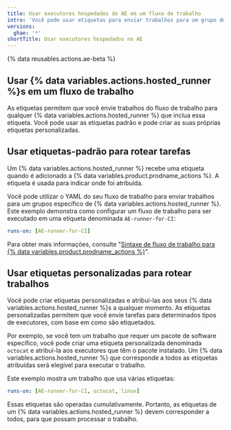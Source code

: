 ```yaml
---
title: Usar executores hospedados de AE em um fluxo de trabalho
intro: 'Você pode usar etiquetas para enviar trabalhos para um grupo de {% data variables.actions.hosted_runner %}s.'
versions:
  ghae: '*'
shortTitle: Usar executores hospedados no AE
---
```


{% data reusables.actions.ae-beta %}

## Usar {% data variables.actions.hosted_runner %}s em um fluxo de trabalho

As etiquetas permitem que você envie trabalhos do fluxo de trabalho para qualquer {% data variables.actions.hosted_runner %} que inclua essa etiqueta. Você pode usar as etiquetas padrão e pode criar as suas próprias etiquetas personalizadas.

## Usar etiquetas-padrão para rotear tarefas

Um {% data variables.actions.hosted_runner %} recebe uma etiqueta quando é adicionado a {% data variables.product.prodname_actions %}. A etiqueta é usada para indicar onde foi atribuída.

Você pode utilizar o YAML do seu fluxo de trabalho para enviar trabalhos para um grupos específico de {% data variables.actions.hosted_runner %}. Este exemplo demonstra como configurar um fluxo de trabalho para ser executado em uma etiqueta denominada `AE-runner-for-CI`:

```yaml
runs-on: [AE-runner-for-CI]
```

Para obter mais informações, consulte "[Sintaxe de fluxo de trabalho para {% data variables.product.prodname_actions %}](/github/automating-your-workflow-with-github-actions/workflow-syntax-for-github-actions#jobsjob_idruns-on)".

## Usar etiquetas personalizadas para rotear trabalhos

Você pode criar etiquetas personalizadas e atribuí-las aos seus {% data variables.actions.hosted_runner %}s a qualquer momento. As etiquetas personalizadas permitem que você envie tarefas para determinados tipos de executores, com base em como são etiquetados.

Por exemplo, se você tem um trabalho que requer um pacote de software específico, você pode criar uma etiqueta personalizada denominada `octocat` e atribuí-la aos executores que têm o pacote instalado. Um {% data variables.actions.hosted_runner %} que corresponde a todos as etiquetas atribuídas será elegível para executar o trabalho.

Este exemplo mostra um trabalho que usa várias etiquetas:

```yaml
runs-on: [AE-runner-for-CI, octocat, linux]
```

Essas etiquetas são operadas cumulativamente. Portanto, as etiquetas de um {% data variables.actions.hosted_runner %} devem corresponder a todos, para que possam processar o trabalho.
